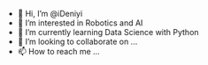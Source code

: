 - 👋 Hi, I’m @iDeniyi
- 👀 I’m interested in Robotics and AI
- 🌱 I’m currently learning Data Science with Python
- 💞️ I’m looking to collaborate on ...
- 📫 How to reach me ...

<!---
iDeniyi/iDeniyi is a ✨ special ✨ repository because its `README.md` (this file) appears on your GitHub profile.
You can click the Preview link to take a look at your changes.
--->

